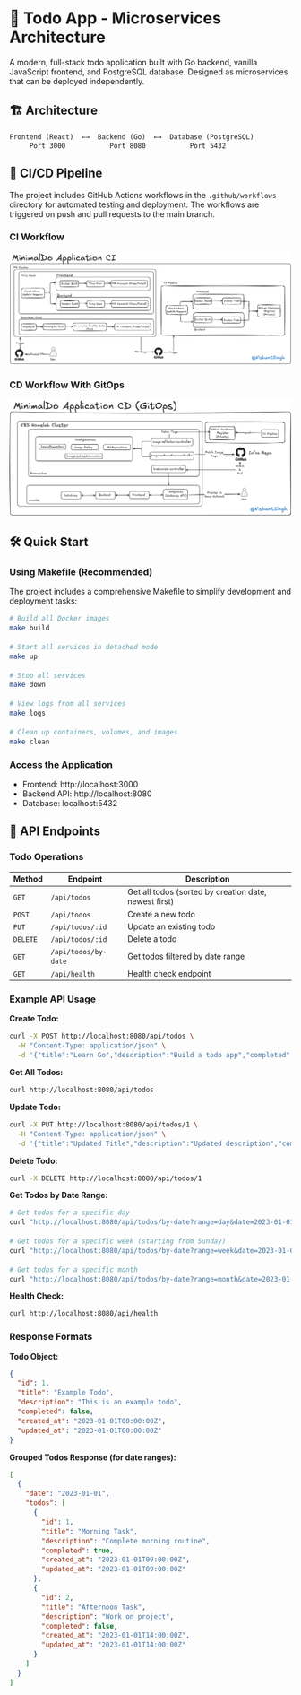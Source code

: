 # 📝 Todo App - Microservices Architecture

A modern, full-stack todo application built with Go backend, vanilla JavaScript frontend, and PostgreSQL database. Designed as microservices that can be deployed independently.

## 🏗️ Architecture

```
Frontend (React)  ←→  Backend (Go)  ←→  Database (PostgreSQL)
     Port 3000           Port 8080           Port 5432
```

## 🔄 CI/CD Pipeline

The project includes GitHub Actions workflows in the `.github/workflows` directory for automated testing and deployment. The workflows are triggered on push and pull requests to the main branch.

### CI Workflow
![CI Workflow](.github/images/Minimal-CI-Workflow.excalidraw.png)

### CD Workflow With GitOps
![CD Workflow](.github/images/Minimal-CD-Workflow.excalidraw.png)

## 🛠️ Quick Start

### Using Makefile (Recommended)

The project includes a comprehensive Makefile to simplify development and deployment tasks:

```bash
# Build all Docker images
make build

# Start all services in detached mode
make up

# Stop all services
make down

# View logs from all services
make logs

# Clean up containers, volumes, and images
make clean
```

### Access the Application
- Frontend: http://localhost:3000
- Backend API: http://localhost:8080
- Database: localhost:5432

## 📡 API Endpoints

### Todo Operations

| Method | Endpoint | Description |
|--------|----------|-------------|
| `GET`    | `/api/todos` | Get all todos (sorted by creation date, newest first) |
| `POST`   | `/api/todos` | Create a new todo |
| `PUT`    | `/api/todos/:id` | Update an existing todo |
| `DELETE` | `/api/todos/:id` | Delete a todo |
| `GET`    | `/api/todos/by-date` | Get todos filtered by date range |
| `GET`    | `/api/health` | Health check endpoint |

### Example API Usage

**Create Todo:**
```bash
curl -X POST http://localhost:8080/api/todos \
  -H "Content-Type: application/json" \
  -d '{"title":"Learn Go","description":"Build a todo app","completed":false}'
```

**Get All Todos:**
```bash
curl http://localhost:8080/api/todos
```

**Update Todo:**
```bash
curl -X PUT http://localhost:8080/api/todos/1 \
  -H "Content-Type: application/json" \
  -d '{"title":"Updated Title","description":"Updated description","completed":true}'
```

**Delete Todo:**
```bash
curl -X DELETE http://localhost:8080/api/todos/1
```

**Get Todos by Date Range:**
```bash
# Get todos for a specific day
curl "http://localhost:8080/api/todos/by-date?range=day&date=2023-01-01"

# Get todos for a specific week (starting from Sunday)
curl "http://localhost:8080/api/todos/by-date?range=week&date=2023-01-01"

# Get todos for a specific month
curl "http://localhost:8080/api/todos/by-date?range=month&date=2023-01-01"
```

**Health Check:**
```bash
curl http://localhost:8080/api/health
```

### Response Formats

**Todo Object:**
```json
{
  "id": 1,
  "title": "Example Todo",
  "description": "This is an example todo",
  "completed": false,
  "created_at": "2023-01-01T00:00:00Z",
  "updated_at": "2023-01-01T00:00:00Z"
}
```

**Grouped Todos Response (for date ranges):**
```json
[
  {
    "date": "2023-01-01",
    "todos": [
      {
        "id": 1,
        "title": "Morning Task",
        "description": "Complete morning routine",
        "completed": true,
        "created_at": "2023-01-01T09:00:00Z",
        "updated_at": "2023-01-01T09:00:00Z"
      },
      {
        "id": 2,
        "title": "Afternoon Task",
        "description": "Work on project",
        "completed": false,
        "created_at": "2023-01-01T14:00:00Z",
        "updated_at": "2023-01-01T14:00:00Z"
      }
    ]
  }
]
```


